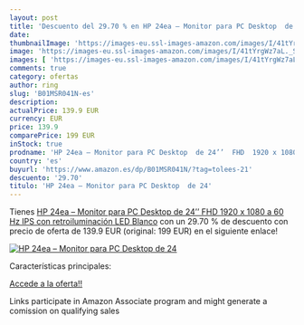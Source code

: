 ```yaml
---
layout: post
title: 'Descuento del 29.70 % en HP 24ea – Monitor para PC Desktop  de 24'
date: 
thumbnailImage: 'https://images-eu.ssl-images-amazon.com/images/I/41tYrgWz7aL._SL200_.jpg'
image: 'https://images-eu.ssl-images-amazon.com/images/I/41tYrgWz7aL._SL200_.jpg'
images: [ 'https://images-eu.ssl-images-amazon.com/images/I/41tYrgWz7aL._SL200_.jpg' ]
comments: true
category: ofertas
author: ring
slug: 'B01MSR041N-es'
description:
actualPrice: 139.9 EUR
currency: EUR
price: 139.9
comparePrice: 199 EUR
inStock: true
prodname: 'HP 24ea – Monitor para PC Desktop  de 24’’  FHD  1920 x 1080 a 60 Hz  IPS con retroiluminación LED   Blanco'
country: 'es'
buyurl: 'https://www.amazon.es/dp/B01MSR041N/?tag=tolees-21'
descuento: '29.70'
titulo: 'HP 24ea – Monitor para PC Desktop  de 24'
---
```


Tienes [HP 24ea – Monitor para PC Desktop  de 24’’  FHD  1920 x 1080 a 60 Hz  IPS con retroiluminación LED   Blanco](https://www.amazon.es/dp/B01MSR041N/?tag=tolees-21) con un 29.70 % de descuento con precio de oferta de 139.9 EUR (original: 199 EUR) en el siguiente enlace!

[![HP 24ea – Monitor para PC Desktop  de 24](https://images-eu.ssl-images-amazon.com/images/I/41tYrgWz7aL._SL200_.jpg)](https://www.amazon.es/dp/B01MSR041N/?tag=tolees-21)

Características principales:


[Accede a la oferta!!](https://www.amazon.es/dp/B01MSR041N/?tag=tolees-21)

Links participate in Amazon Associate program and might generate a comission on qualifying sales


